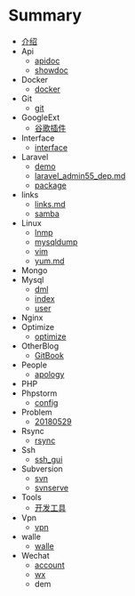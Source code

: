 # Summary

* [介绍](README.md)
* Api
  * [apidoc](Api/apidoc.md)
  * [showdoc](Api/showdoc.md)
* Docker
  * [docker](Docker/docker.md)
* Git
  * [git](Git/git.md)
* GoogleExt
  * [谷歌插件](GoogleExt/extension.md)
* Interface
  * [interface](Interface/interface.md)
* Laravel
  * [demo](Laravel/demo.md)
  * [laravel\_admin55\_dep.md](Laravel/laravel_admin55_dep.md)
  * [package](Laravel/package.md)
* links
  * [links.md](links/links.md)
  * [samba](links/samba.md)
* Linux
  * [lnmp](Linux/lnmp.md)
  * [mysqldump](Linux/mysqldump.md)
  * [vim](Linux/vim.md)
  * [yum.md](Linux/yum.md)
* Mongo
* Mysql
  * [dml](Mysql/dml.md)
  * [index](Mysql/index.md)
  * [user](Mysql/user.md)
* Nginx
* Optimize
  * [optimize](Optimize/optimize.md)
* OtherBlog
  * [GitBook](OtherBlog/GitBook.md)
* People
  * [apology](People/apology.md)
* PHP
* Phpstorm
  * [config](Phpstorm/config.md)
* Problem
  * [20180529](Problem/20180529.md)
* Rsync
  * [rsync](Rsync/rsync.md)
* Ssh
  * [ssh\_gui](Ssh/ssh_gui.md)
* Subversion
  * [svn](Subversion/svn.md)
  * [svnserve](Subversion/svnserve.md)
* Tools
  * [开发工具](Tools/Tools.md)
* Vpn
  * [vpn](Vpn/vpn.md)
* walle
  * [walle](walle/walle.md)
* Wechat
  * [account](Wechat/account.md)
  * [wx](Wechat/wx.md)
  * dem




